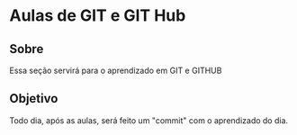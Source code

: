 # Aulas de GIT e GIT Hub

## Sobre

Essa seção servirá para o aprendizado em GIT e GITHUB

## Objetivo

Todo dia, após as aulas, será feito um "commit" com o aprendizado do dia.